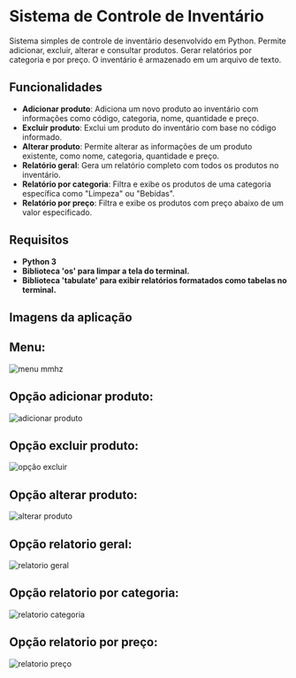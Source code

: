 # Sistema de Controle de Inventário

Sistema simples de controle de inventário desenvolvido em Python.
Permite adicionar, excluir, alterar e consultar produtos.
Gerar relatórios por categoria e por preço.
O inventário é armazenado em um arquivo de texto.

## Funcionalidades

- **Adicionar produto**: Adiciona um novo produto ao inventário com informações como código, categoria, nome, quantidade e preço.
- **Excluir produto**: Exclui um produto do inventário com base no código informado.
- **Alterar produto**: Permite alterar as informações de um produto existente, como nome, categoria, quantidade e preço.
- **Relatório geral**: Gera um relatório completo com todos os produtos no inventário.
- **Relatório por categoria**: Filtra e exibe os produtos de uma categoria específica como "Limpeza" ou "Bebidas".
- **Relatório por preço**: Filtra e exibe os produtos com preço abaixo de um valor especificado.

## Requisitos
- **Python 3**
- **Biblioteca 'os' para limpar a tela do terminal.**
- **Biblioteca 'tabulate' para exibir relatórios formatados como tabelas no terminal.**

## Imagens da aplicação
## Menu:
![menu mmhz](https://github.com/user-attachments/assets/54bf83b7-0316-4635-bc66-fe5f5119ff02)
## Opção adicionar produto:
![adicionar produto](https://github.com/user-attachments/assets/f9f89d32-3063-44cb-947c-19086069a1c2)
## Opção excluir produto:
![opção excluir](https://github.com/user-attachments/assets/780f7a2b-744e-4dc3-a716-a889ed6d011c)
## Opção alterar produto:
![alterar produto](https://github.com/user-attachments/assets/f0c73532-c5db-4bc3-846f-e0cacc53ec3c)
## Opção relatorio geral:
![relatorio geral](https://github.com/user-attachments/assets/81682f27-0453-4f2a-baa1-b9c6621157cb)
## Opção relatorio por categoria:
![relatorio categoria](https://github.com/user-attachments/assets/3f064109-2bed-4a82-8d8a-8c44a81efbab)
## Opção relatorio por preço:
![relatorio preço](https://github.com/user-attachments/assets/5f53588d-5baf-4a22-88c7-ad106c258cd1)



